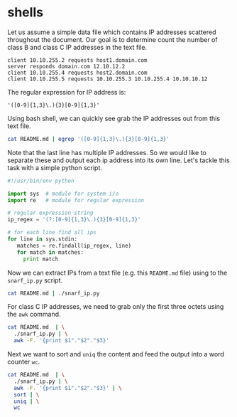 # shells

Let us assume a simple data file which contains IP addresses scattered throughout the document.  Our goal is to determine count the number of class B and class C IP addresses in the text file.

```text
client 10.10.255.2 requests host1.domain.com
server responds domain.com 12.10.12.2
client 10.10.255.4 requests host2.domain.com
client 10.10.255.5 requests 10.10.255.3 10.10.255.4 10.10.10.12 
```

The regular expression for IP address is:

```text
'([0-9]{1,3}\.){3}[0-9]{1,3}'
```

Using bash shell, we can quickly see grab the IP addresses out from this text file.

```bash
cat README.md | egrep '([0-9]{1,3}\.){3}[0-9]{1,3}'
```

Note that the last line has multiple IP addresses.  So we would like to separate these and output each ip address into its own line.  Let's tackle this task with a simple python script.

```python
#!/usr/bin/env python

import sys  # module for system i/o
import re   # module for regular expression

# regular expression string
ip_regex = '(?:[0-9]{1,3}\.){3}[0-9]{1,3}'

# for each line find all ips 
for line in sys.stdin:
   matches = re.findall(ip_regex, line)
   for match in matches:
     print match
```

Now we can extract IPs from a text file (e.g. this `README.md` file) using to the `snarf_ip.py` script.

```bash
cat README.md | ./snarf_ip.py 
```

For class C IP addresses, we need to grab only the first three octets using the `awk` command.

```bash
cat README.md  | \
  ./snarf_ip.py | \
  awk -F. '{print $1"."$2"."$3}' 
```

Next we want to sort and `uniq` the content and feed the output into a word counter `wc`.

```bash
cat README.md  | \
  ./snarf_ip.py | \
  awk -F. '{print $1"."$2"."$3}' | \
  sort | \
  uniq | \
  wc
```

